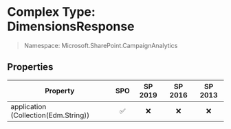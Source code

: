 # Complex Type: DimensionsResponse

> Namespace: Microsoft.SharePoint.CampaignAnalytics

## Properties

Property | SPO | SP 2019 | SP 2016 | SP 2013
----------|:---:|:-------:|:-------:|:-------:
application (Collection(Edm.String)) | ✅ | ❌ | ❌ | ❌